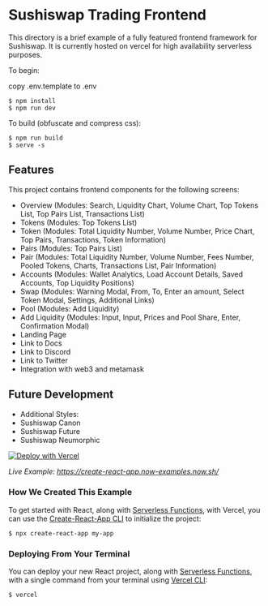 # Sushiswap Trading Frontend

This directory is a brief example of a fully featured frontend framework for Sushiswap. It is currently hosted on vercel for high availability serverless purposes.

To begin:

copy .env.template to .env

```shell
$ npm install 
$ npm run dev
```

To build (obfuscate and compress css):

```shell
$ npm run build
$ serve -s
```

## Features

This project contains frontend components for the following screens:

- Overview (Modules: Search, Liquidity Chart, Volume Chart, Top Tokens List, Top Pairs List, Transactions List)
- Tokens (Modules: Top Tokens List)
- Token (Modules: Total Liquidity Number, Volume Number, Price Chart, Top Pairs, Transactions, Token Information)
- Pairs (Modules: Top Pairs List)
- Pair (Modules: Total Liquidity Number, Volume Number, Fees Number, Pooled Tokens, Charts, Transactions List, Pair Information)
- Accounts (Modules: Wallet Analytics, Load Account Details, Saved Accounts, Top Liquidity Positions)
- Swap (Modules: Warning Modal, From, To, Enter an amount, Select Token Modal, Settings, Additional Links)
- Pool (Modules: Add Liquidity)
- Add Liquidity (Modules: Input, Input, Prices and Pool Share, Enter, Confirmation Modal)
- Landing Page
- Link to Docs
- Link to Discord
- Link to Twitter
- Integration with web3 and metamask

## Future Development

- Additional Styles:
- Sushiswap Canon
- Sushiswap Future
- Sushiswap Neumorphic

[![Deploy with Vercel](https://vercel.com/button)](https://vercel.com/import/project?template=https://github.com/vercel/vercel/tree/master/examples/create-react-app-functions)

_Live Example: https://create-react-app.now-examples.now.sh/_

### How We Created This Example

To get started with React, along with [Serverless Functions](https://vercel.com/docs/v2/serverless-functions/introduction), with Vercel, you can use the [Create-React-App CLI](https://reactjs.org/docs/create-a-new-react-app.html#create-react-app) to initialize the project:

```shell
$ npx create-react-app my-app
```

### Deploying From Your Terminal

You can deploy your new React project, along with [Serverless Functions](https://vercel.com/docs/v2/serverless-functions/introduction), with a single command from your terminal using [Vercel CLI](https://vercel.com/download):

```shell
$ vercel
```

